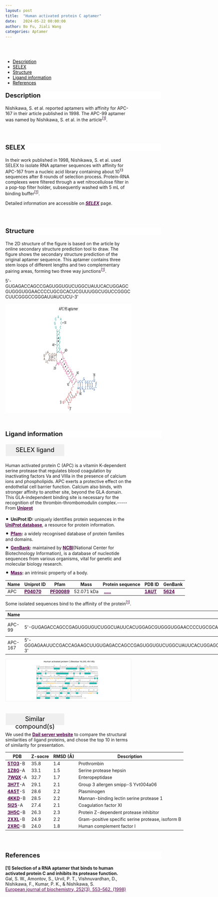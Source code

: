 ```yaml
---
layout: post
title:  "Human activated protein C aptamer"
date:   2024-05-22 00:00:00
author: Bo Fu, Jiali Wang
categories: Aptamer
---
```

<html>
<head>
  <style>
    /* 按钮容器样式 */
    .button-container {
      display: flex;
      justify-content: left;
      align-items: center;
      height: 50px;
    }
    /* 按钮样式 */
    .button {
      display: block;
      padding: 10px;
      font-size:24px;
      margin-right: 10px;
      text-align: center;
      background-color: #ffffff;
      color: #520049;
      text-decoration: none;
      border: 1px solid #520049;
      border-radius: 5px;
    }
    /* 鼠标悬停样式 */
    .button:hover {
      background-color: #c9c5c5;
      cursor: pointer;
    }
    h1, .h1 {
    font-size: 30px;
}
  </style>
</head>
</html>

<html lang="zh-cn">
<head>
<meta charset="utf-8"> 
<style>
  .header_box {
    display: block;
    font-size: 20px;
    font-weight: bold;
    background-color: #ffffff;
    text-decoration: none;
    border-radius: 1px;
    width: 500px;
    border-width: 1px 1px 2px 1px;
    border-color: #ffffff #ffffff #ffffff #ffffff;
}
.blowheader_box{
    display: block;
      padding: 6px;
      font-size:20px;
      margin-right: 10px;
      text-align: center;
      background-color: #efefef;
      color: #000000;
      text-decoration: none;
      border: 1px solid #ffffff;
      border-radius: 1px;
      width:190px;
      height:40px;
  }
  .box_style{
    background: #ffffff;
  }
  blockquote {
  margin: 0 0 0px;
  }
  .dot-paragraph::before {
            content: "• "; /* 点号和空格 */
            color: black; /* 设置点号颜色 */
            font-size: 20px; /* 调整点号大小 */
        }
  .dot-paragraph {
            margin: 5px 0; /* 调整带有点的段落的上下外边距 */
            line-height: 1.2; /* 调整带有点的段落的行高 */
        }
  .sequence-container {
      position: relative;
      max-width: 100%;
      white-space: normal;
      overflow-wrap: break-word;
    }
    .sequence-text {
      display: inline-block;
      white-space: nowrap;
      max-width: 100%;
      overflow: hidden;
    }
    .show-more {
      display: inline-block;
      color: #520049;
      cursor: pointer;
      font-weight: bold;
      text-decoration: underline;
    }
    .full-sequence {
      display: none;
    }
    .sequence-container.expanded .sequence-text {
      display: none;
    }
    .sequence-container.expanded .full-sequence {
      display: inline;
    }
    .sequence-container.collapsed .sequence-text {
      white-space: normal;
      display: inline-block;
      max-width: 100%;
    }
    * {
              margin: 0;
              padding: 0;
              box-sizing: border-box;
          }
</style>
</head>
<br>
<br>

<div class="side-nav">
<ul>
    <div class="side-nav-item"><li><a href="#description" style="color: #000000;">Description</a></li></div>
    <div class="side-nav-item"><li><a href="#SELEX" style="color: #000000;">SELEX</a></li></div>
    <div class="side-nav-item"><li><a href="#Structure" style="color: #000000;">Structure</a></li></div>
    <div class="side-nav-item"><li><a href="#ligand-recognition" style="color: #000000;">Ligand information</a></li></div>
    <div class="side-nav-item"><li><a href="#references" style="color: #000000;">References</a></li></div>
    </ul>
</div>



<p class="header_box" id="description">Description</p>
<p>Nishikawa, S. et al. reported aptamers with affinity for APC-167 in their article published in 1998. The APC-99 aptamer was named by Nishikawa, S. et al. in the article<sup>[<a href="#ref1" style="color:#520049">1</a>]</sup>.<br></p>
<br>
<br>


<p class="header_box" id="SELEX">SELEX</p>
<p>In their work published in 1998, Nishikawa, S. et al. used SELEX to isolate RNA aptamer sequences with affinity for APC-167 from a nucleic acid library containing about 10<sup>13</sup> sequences after 8 rounds of selection process. Protein-RNA complexes were filtered through a wet nitrocellulose filter in a pop-top filter holder, subsequently washed with 5 mL of binding buffer<sup>[<a href="#ref1" style="color:#520049">1</a>]</sup>.</p>
<p>Detailed information are accessible on <a href="{{ site.url }}{{ site.baseurl }}/SELEX" target="_blank" style="color:#520049"><b><i>SELEX</i></b></a> page.</p>
<br>
<br>


<p class="header_box" id="Structure">Structure</p>
<p>The 2D structure of the figure is based on the article by online secondary structure prediction tool to draw. The figure shows the secondary structure prediction of the original aptamer sequence. This aptamer contains three stem loops of different lengths and two complementary pairing areas, forming two three way junctions<sup>[<a href="#ref1" style="color:#520049">1</a>]</sup>.</p>
<p>5'-GUGAGACCAGCCGAGUGGUGUCUGGCUAUUCACUGGAGCGUGGGUGGAACCCCUGCGCACUCGUUUGGCUGUCCGGGCCUUCGGGCCGGGAUUAUCUCU-3'</p>
<img src="/images/2D/APC-99_aptamer_2D.svg" alt="drawing" style="width:800px;height:350px;display:block;margin:0 auto;border-radius:0;" class="img-responsive">
<div style="display: flex; justify-content: center;"></div>
<br>
<br>



<p class="header_box" id="ligand-recognition">Ligand information</p>  

<p class="blowheader_box">SELEX ligand</p>
<p>Human activated protein C (APC) is a vitamin K-dependent serine protease that regulates blood coagulation by inactivating factors Va and VIIIa in the presence of calcium ions and phospholipids. APC exerts a protective effect on the endothelial cell barrier function. Calcium also binds, with stronger affinity to another site, beyond the GLA domain. This GLA-independent binding site is necessary for the recognition of the thrombin-thrombomodulin complex.-----From <a href="https://www.uniprot.org/uniprotkb/P04070/entry" target="_blank" style="color:#520049; text-decoration: underline;"><b>Uniprot</b></a></p>

<p class="dot-paragraph"><b>UniProt ID:</b> uniquely identifies protein sequences in the <a href="https://www.uniprot.org/" target="_blank" style="color:#520049; text-decoration: underline;"><b>UniProt database</b></a>, a resource for protein information.</p>
<p class="dot-paragraph"><b><a href="https://www.ebi.ac.uk/interpro/" target="_blank" style="color:#520049; text-decoration: underline;"><b>Pfam</b></a>:</b> a widely recognised database of protein families and domains.</p>
<p class="dot-paragraph"><b><a href="https://www.ncbi.nlm.nih.gov/genbank/" target="_blank" style="color:#520049; text-decoration: underline;"><b>GenBank</b></a>:</b> maintained by <a href="https://www.ncbi.nlm.nih.gov/" target="_blank" style="color:#520049; text-decoration: underline;"><b>NCBI</b></a>(National Center for Biotechnology Information), is a database of nucleotide sequences from various organisms, vital for genetic and molecular biology research.</p>
<p class="dot-paragraph"><b><a href="https://en.wikipedia.org/wiki/Mass" target="_blank" style="color:#520049; text-decoration: underline;"><b>Mass</b></a>:</b> an intrinsic property of a body.</p>

<table class="table table-bordered" style="table-layout:fixed;width:1000px;margin-left:auto;margin-right:auto;" >
  <thead>
      <tr>
        <th onclick="sortTable(0)">Name</th>
        <th onclick="sortTable(1)">Uniprot ID</th>
        <th onclick="sortTable(2)">Pfam</th>
        <th onclick="sortTable(3)">Mass</th>
        <th onclick="sortTable(4)">Protein sequence</th>
        <th onclick="sortTable(5)">PDB ID</th>
        <th onclick="sortTable(6)">GenBank</th>
      </tr>
  </thead>
    <tbody>
      <tr>
        <td name="td0">APC</td>
        <td name="td1"><a href="https://www.uniprot.org/uniprotkb/P04070/entry" target="_blank" style="color:#520049"><b>P04070</b></a></td>
        <td name="td2"><a href="https://www.ebi.ac.uk/interpro/entry/pfam/PF00089/" target="_blank" style="color:#520049"><b>PF00089</b></a></td>
        <td name="td3">52.071 kDa</td>
        <td name="td4">
        <div class="sequence-container">
          <span class="sequence-text"></span>
          <span class="show-more" onclick="toggleSequence(event)">......</span>
          <span class="full-sequence">MWQLTSLLLFVATWGISGTPAPLDSVFSSSERAHQVLRIRKRANSFLEELRHSSLERECIEEICDFEEAKEIFQNVDDTLAFWSKHVDGDQCLVLPLEHPCASLCCGHGTCIDGIGSFSCDCRSGWEGRFCQREVSFLNCSLDNGGCTHYCLEEVGWRRCSCAPGYKLGDDLLQCHPAVKFPCGRPWKRMEKKRSHLKRDTEDQEDQVDPRLIDGKMTRRGDSPWQVVLLDSKKKLACGAVLIHPSWVLTAAHCMDESKKLLVRLGEYDLRRWEKWELDLDIKEVFVHPNYSKSTTDNDIALLHLAQPATLSQTIVPICLPDSGLAERELNQAGQETLVTGWGYHSSREKEAKRNRTFVLNFIKIPVVPHNECSEVMSNMVSENMLCAGILGDRQDACEGDSGGPMVASFHGTWFLVGLVSWGEGCGLLHNYGVYTKVSRYLDWIHGHIRDKEAPQKSWAP</span>
        </div>
        </td>
        <td name="td5">
        <a href="https://www.rcsb.org/structure/1AUT" target="_blank" style="color:#520049"><b>1AUT</b></a>
        </td>
        <td name="td6"><a href="https://www.ncbi.nlm.nih.gov/gene/5624" target="_blank" style="color:#520049"><b>5624</b></a></td>
      </tr>
	  </tbody>
  </table>

<p>Some isolated sequences bind to the affinity of the protein<sup>[<a href="#ref1" style="color:#520049">1</a>]</sup>.</p>
<table class="table table-bordered" style="table-layout:fixed;width:1000px;margin-left:auto;margin-right:auto;" >
  <thead>
      <tr>
        <th onclick="sortTable(0)">Name</th>
        <th onclick="sortTable(1)">Sequence</th>
        <th onclick="sortTable(2)">Ligand</th>
        <th onclick="sortTable(3)">Affinity</th>
      </tr>
  </thead>
    <tbody>
      <tr>
        <td name="td0">APC-99</td>
        <td name="td1">5'-GUGAGACCAGCCGAGUGGUGUCUGGCUAUUCACUGGAGCGUGGGUGGAACCCCUGCGCACUCGUUUGGCUGUCCGGGCCUUCGGGCCGGGAUUAUCUCU-3'</td>
        <td name="td2">Human activated protein C</td>
        <td name="td3">120 nM</td>
      </tr>
	  </tbody>
     <tbody>
      <tr>
        <td name="td0">APC-167</td>
        <td name="td1">5'-GGGAGAAUUCCGACCAGAAGCUUGUGAGACCAGCCGAGUGGUGUCUGGCUAUUCACUGGAGCGUGGGUGGAACCCCUGCGCACUCGUUUGGCUGUCCGGGCCUUCGGGCCGGGAUUAUCUCUUUGGGUUUUGUGAUUUGGUCAUAUGUGCGUCUACAUGGAUCCUCA-3'</td>
        <td name="td2">Human activated protein C</td>
        <td name="td3">110 nM</td>
      </tr>
	  </tbody>
  </table>
<div style="display: flex; justify-content: center;"></div>
<img src="/images/SELEX_ligand/APC-99_aptamer_SELEX_ligand.svg" alt="drawing" style="width:1000px;border:solid 1px #efefef;display:block;margin:0 auto;border-radius:0;" class="img-responsive">
<div style="display: flex; justify-content: center;"></div>
<br>


<p class="blowheader_box">Similar compound(s)</p>                    
<p>We used the <a href="http://ekhidna2.biocenter.helsinki.fi/dali/#:~:text=The%20Dali%20server%20is%20a%20network%20service%20for%20comparing%20protein" target="_blank" style="color:#520049; text-decoration: underline;"><b>Dail server website</b></a> to compare the structural similarities of ligand proteins, and chose the top 10 in terms of similarity for presentation.</p>



<table class="table table-bordered" style="table-layout:fixed;width:1000px;margin-left:auto;margin-right:auto;">
      <thead>
      <tr>
        <th onclick="sortTable(0)">PDB</th>
        <th onclick="sortTable(1)">Z-socre</th>
        <th onclick="sortTable(2)">RMSD (Å)</th>
        <th onclick="sortTable(3)">Description</th>
      </tr>
      </thead>
    <tbody>
      <tr>
      <td name="td0"><a href="https://www.rcsb.org/structure/5TO3" target="_blank" style="color:#520049"><b>5TO3</b></a>-B</td>
      <td name="td1">35.8</td>
      <td name="td2">1.4</td>
      <td name="td3">Prothrombin</td>
    </tr>
     <tr>
      <td name="td0"><a href="https://www.rcsb.org/structure/1Z8G" target="_blank" style="color:#520049"><b>1Z8G</b></a>-A</td>
      <td name="td1">33.1</td>
      <td name="td2">1.5</td>
      <td name="td3">Serine protease hepsin</td>
    </tr>
     <tr>
      <td name="td0"><a href="https://www.rcsb.org/structure/7WQX" target="_blank" style="color:#520049"><b>7WQX</b></a>-A</td>
      <td name="td1">32.7</td>
      <td name="td2">1.7</td>
      <td name="td3">Enteropeptidase</td>
    </tr>
     <tr>
      <td name="td0"><a href="https://www.rcsb.org/structure/3H7T" target="_blank" style="color:#520049"><b>3H7T</b></a>-A </td>
      <td name="td1">29.1</td>
      <td name="td2">2.1</td>
      <td name="td3">Group 3 allergen smipp-S Yvt004a06</td>
    </tr>
     <tr>
      <td name="td0"><a href="https://www.rcsb.org/structure/4A5T" target="_blank" style="color:#520049"><b>4A5T</b></a>-S</td>
      <td name="td1">28.6</td>
      <td name="td2">2.2</td>
      <td name="td3">Plasminogen</td>
    </tr>
     <tr>
      <td name="td0"><a href="https://www.rcsb.org/structure/4KKD" target="_blank" style="color:#520049"><b>4KKD</b></a>-B</td>
      <td name="td1">28.5</td>
      <td name="td2">2.2</td>
      <td name="td3">Mannan-binding lectin serine protease 1</td>
    </tr>
     <tr>
      <td name="td0"><a href="https://www.rcsb.org/structure/5I25" target="_blank" style="color:#520049"><b>5I25</b></a>-A</td>
      <td name="td1">27.4</td>
      <td name="td2">2.1</td>
      <td name="td3">Coagulation factor XI</td>
    </tr>
     <tr>
      <td name="td0"><a href="https://www.rcsb.org/structure/3H5C" target="_blank" style="color:#520049"><b>3H5C</b></a>-B</td>
      <td name="td1">26.3</td>
      <td name="td2">2.3</td>
      <td name="td3">Protein Z-dependent protease inhibitor</td>
    </tr>
     <tr>
      <td name="td0"><a href="https://www.rcsb.org/structure/2XXL" target="_blank" style="color:#520049"><b>2XXL</b></a>-B</td>
      <td name="td1">24.9</td>
      <td name="td2">2.2</td>
      <td name="td3">Gram-positive specific serine protease, isoform B</td>
    </tr>
     <tr>
      <td name="td0"><a href="https://www.rcsb.org/structure/2XRC" target="_blank" style="color:#520049"><b>2XRC</b></a>-B</td>
      <td name="td1">24.0</td>
      <td name="td2">1.8</td>
      <td name="td3">Human complement factor I</td>
    </tr>
    </tbody>
  </table>
<br>
<br>
                 
<p class="header_box" id="references">References</p>
                
<a id="ref1"></a><font><strong>[1] Selection of a RNA aptamer that binds to human activated protein C and inhibits its protease function.</strong></font><br />
Gal, S. W., Amontov, S., Urvil, P. T., Vishnuvardhan, D., Nishikawa, F., Kumar, P. K., & Nishikawa, S.<br />
<a href="https://pubmed.ncbi.nlm.nih.gov/9546673/" target="_blank" style="color:#520049">European journal of biochemistry, 252(3), 553–562. (1998)</a>
<br/>


<script>
    function toggleSequence(event) {
      const container = event.target.closest('.sequence-container');
      container.classList.toggle('expanded');
      const showMoreText = container.querySelector('.show-more');
      
      // 展开后按钮文本变化
      if (container.classList.contains('expanded')) {
        showMoreText.textContent = '...';  // 展开后显示 "..."
      } else {
        showMoreText.textContent = '......';  // 收起后显示 "......"
      }
    }

    // 页面加载时，限制序列文本为50个字符
    window.addEventListener('load', function() {
      const sequenceContainers = document.querySelectorAll('.sequence-container');
      sequenceContainers.forEach(container => {
        const fullSeqText = container.querySelector('.full-sequence').textContent;
        const truncatedText = fullSeqText.slice(0, 50);  // 只显示前50个字符
        container.querySelector('.sequence-text').textContent = truncatedText;
      });
    });
  </script>
